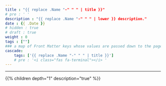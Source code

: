 ```yaml
---
title : "{{ replace .Name "-" " " | title }}"
# pre : ' '
description : "{{ replace .Name "-" " " | lower }} description."
date : {{ .Date }}
# hidden : true
# draft : true
weight : 0
tags : [""]
### a map of Front Matter keys whose values are passed down to the page's descendants unless overwritten by self or a closer ancestor's cascade. 
cascade:
    tags: ['{{ replace .Name "-" " " | title }}']
    # pre : '<i class="fas fa-terminal"></i> '
---
```


---

{{% children depth="1" description="true" %}}
